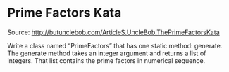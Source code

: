 # Prime Factors Kata

Source: http://butunclebob.com/ArticleS.UncleBob.ThePrimeFactorsKata

Write a class named “PrimeFactors” that has one static method: generate.
The generate method takes an integer argument and returns a list of integers.
That list contains the prime factors in numerical sequence.
